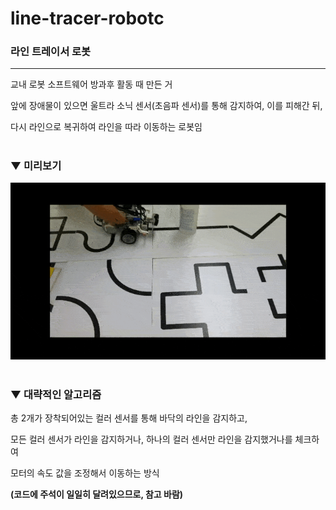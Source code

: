 # line-tracer-robotc


### 라인 트레이서 로봇

-------------

교내 로봇 소프트웨어 방과후 활동 때 만든 거

앞에 장애물이 있으면 울트라 소닉 센서(초음파 센서)를 통해 감지하여, 이를 피해간 뒤,

다시 라인으로 복귀하여 라인을 따라 이동하는 로봇임

#


### ▼ 미리보기

<img src = "imgs/preview.gif"></img>

#


### ▼ 대략적인 알고리즘

총 2개가 장착되어있는 컬러 센서를 통해 바닥의 라인을 감지하고, 

모든 컬러 센서가 라인을 감지하거나, 하나의 컬러 센서만 라인을 감지했거나를 체크하여

모터의 속도 값을 조정해서 이동하는 방식

**(코드에 주석이 일일히 달려있으므로, 참고 바람)**
